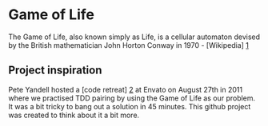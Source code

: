 # Game of Life

The Game of Life, also known simply as Life, is a cellular automaton devised by the British 
mathematician John Horton Conway in 1970 - [Wikipedia] [1]

## Project inspiration
Pete Yandell hosted a [code retreat] [2] at Envato on August 27th in 2011 where we practised TDD pairing by using the Game of Life as our problem. It was a bit tricky to bang out a solution in 45 minutes. This github project was created to think about it a bit more.

  [1]: http://en.wikipedia.org/wiki/Conway's_Game_of_Life "Wikipedia"
  [2]: http://notes.envato.com/developers/code-retreat/   "Envato"